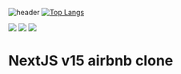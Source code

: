 ![header](https://capsule-render.vercel.app/api?type=rect&color=FF5A5F&height=140&section=header&text=NextJS-v15-airbnb&fontSize=70&desc=airbnb-clone-project&animation=blinking&fontColor=FFFFFF&fontAlignY=50&descAlign=74&descAlignY=73)
[![Top Langs](https://github-readme-stats.vercel.app/api/top-langs/?username=choidy180&layout=compact)](https://github.com/anuraghazra/github-readme-stats)

<img src="https://img.shields.io/badge/Next.js-141414?style=flat-square&logo=Next.js&logoColor=white"/> <img src="https://img.shields.io/badge/JavaScript-F7DF1E?style=flat-square&logo=JavaScript&logoColor=black"/> <img src="https://img.shields.io/badge/Firebase-FFCA28?style=flat-square&logo=Firebase&logoColor=black"/>



# NextJS v15 airbnb clone
